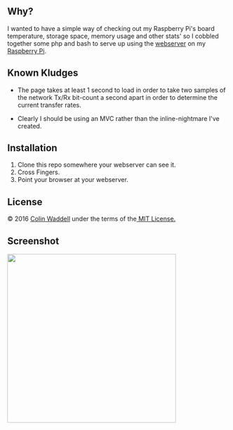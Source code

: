 Why?
---
I wanted to have a simple way of checking out my Raspberry Pi's board temperature, storage space, memory usage and other stats' so I cobbled together some php and bash to serve up using the [webserver](https://www.lighttpd.net/) on my [Raspberry Pi](https://www.raspberrypi.org/). 

Known Kludges
-------------
* The page takes at least 1 second to load in order to take two samples of the network Tx/Rx bit-count a second apart in order to determine the current transfer rates.

* Clearly I should be using an MVC rather than the inline-nightmare I've created.

Installation
------------
1. Clone this repo somewhere your webserver can see it.
2. Cross Fingers. 
3. Point your browser at your webserver.

License
-------
<p>&copy; 2016 <a href="http://colinwaddell.com/">Colin Waddell</a> under the terms of the<a href="https://github.com/ColinWaddell/RPi-Board-Info/blob/master/LICENSE.txt"> MIT License.</a>
 
Screenshot
----------
<img src="https://raw.githubusercontent.com/ColinWaddell/RPi-Board-Info/screenshots/img/screenshot.png?loadnew=true" align="left" width="384" />
